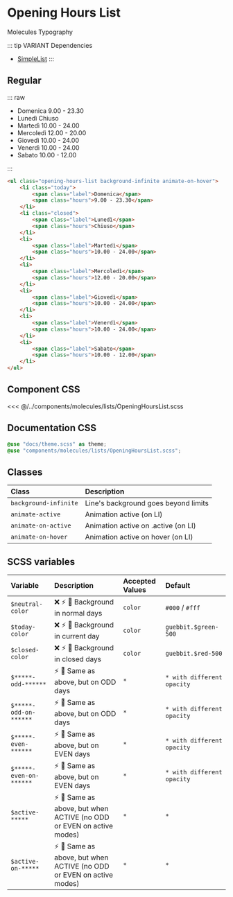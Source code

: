 # Opening Hours List
<Badge type="tip">Molecules</Badge> <Badge type="info">Typography</Badge>

::: tip VARIANT Dependencies
- [SimpleList](/molecules/lists/SimpleList)
:::

## Regular

::: raw
<div class="dev-section without-restrictions">
    <ul class="opening-hours-list background-infinite animate-on-hover">
        <li class="today">
            <span class="label">Domenica</span>
            <span class="hours">9.00 - 23.30</span>
        </li>
        <li class="closed">
            <span class="label">Lunedì</span>
            <span class="hours">Chiuso</span>
        </li>
        <li>
            <span class="label">Martedì</span>
            <span class="hours">10.00 - 24.00</span>
        </li>
        <li>
            <span class="label">Mercoledì</span>
            <span class="hours">12.00 - 20.00</span>
        </li>
        <li>
            <span class="label">Giovedì</span>
            <span class="hours">10.00 - 24.00</span>
        </li>
        <li>
            <span class="label">Venerdì</span>
            <span class="hours">10.00 - 24.00</span>
        </li>
        <li>
            <span class="label">Sabato</span>
            <span class="hours">10.00 - 12.00</span>
        </li>
    </ul></div>
:::

```html
<ul class="opening-hours-list background-infinite animate-on-hover">
    <li class="today">
        <span class="label">Domenica</span>
        <span class="hours">9.00 - 23.30</span>
    </li>
    <li class="closed">
        <span class="label">Lunedì</span>
        <span class="hours">Chiuso</span>
    </li>
    <li>
        <span class="label">Martedì</span>
        <span class="hours">10.00 - 24.00</span>
    </li>
    <li>
        <span class="label">Mercoledì</span>
        <span class="hours">12.00 - 20.00</span>
    </li>
    <li>
        <span class="label">Giovedì</span>
        <span class="hours">10.00 - 24.00</span>
    </li>
    <li>
        <span class="label">Venerdì</span>
        <span class="hours">10.00 - 24.00</span>
    </li>
    <li>
        <span class="label">Sabato</span>
        <span class="hours">10.00 - 12.00</span>
    </li>
</ul>
```


## Component CSS

<<< @/../components/molecules/lists/OpeningHoursList.scss

## Documentation CSS

```scss
@use "docs/theme.scss" as theme;
@use "components/molecules/lists/OpeningHoursList.scss";
```

## Classes

| Class                 | Description                          |
|:----------------------|:-------------------------------------|
| `background-infinite` | Line's background goes beyond limits |
| `animate-active`      | Animation active (on LI)             |
| `animate-on-active`   | Animation active on .active (on LI)  |
| `animate-on-hover`    | Animation active on hover (on LI)    |


## SCSS variables

| Variable                | Description                                                                                           | Accepted Values | Default                    |
|:------------------------|:------------------------------------------------------------------------------------------------------|:----------------|:---------------------------|
| `$neutral-color`        | :x: :zap: :first_quarter_moon_with_face:  Background in normal days                                   | `color`         | `#000` / `#fff`            |
| `$today-color`          | :x: :zap: :first_quarter_moon_with_face:  Background in current day                                   | `color`         | `guebbit.$green-500`       |
| `$closed-color`         | :x: :zap: :first_quarter_moon_with_face:  Background in closed days                                   | `color`         | `guebbit.$red-500`         |
| `$*****-odd-******`     | :zap: :first_quarter_moon_with_face:  Same as above, but on ODD days                                  | `*`             | `* with different opacity` |
| `$*****-odd-on-******`  | :zap: :first_quarter_moon_with_face:  Same as above, but on ODD days                                  | `*`             | `* with different opacity` |
| `$*****-even-******`    | :zap: :first_quarter_moon_with_face:  Same as above, but on EVEN days                                 | `*`             | `* with different opacity` |
| `$*****-even-on-******` | :zap: :first_quarter_moon_with_face:  Same as above, but on EVEN days                                 | `*`             | `* with different opacity` |
| `$active-*****`         | :zap: :first_quarter_moon_with_face:  Same as above, but when ACTIVE (no ODD or EVEN on active modes) | `*`             | `*`                        |
| `$active-on-*****`      | :zap: :first_quarter_moon_with_face:  Same as above, but when ACTIVE (no ODD or EVEN on active modes) | `*`             | `*`                        |


<style lang="scss">
@use "docs/theme.scss" as theme;
@use "components/molecules/lists/OpeningHoursList.scss";
</style>